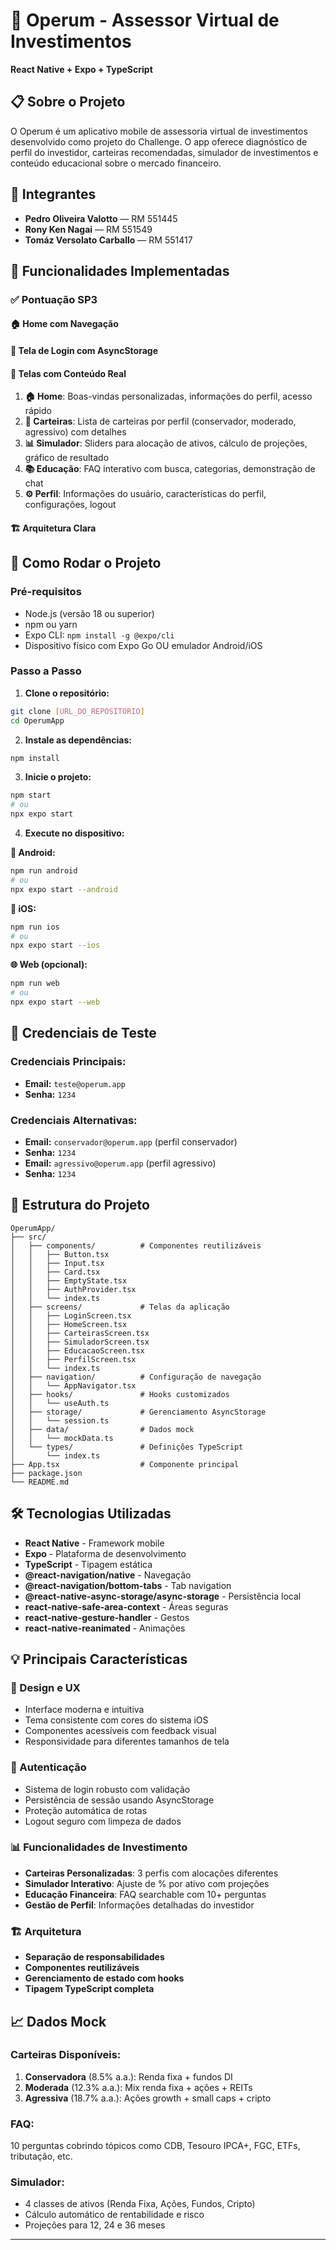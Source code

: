 # 💼 Operum - Assessor Virtual de Investimentos
 
**React Native + Expo + TypeScript**

## 📋 Sobre o Projeto

O Operum é um aplicativo mobile de assessoria virtual de investimentos desenvolvido como projeto do Challenge. O app oferece diagnóstico de perfil do investidor, carteiras recomendadas, simulador de investimentos e conteúdo educacional sobre o mercado financeiro.

## 👥 Integrantes

- **Pedro Oliveira Valotto** — RM 551445
- **Rony Ken Nagai** — RM 551549
- **Tomáz Versolato Carballo** — RM 551417

## 🎯 Funcionalidades Implementadas

### ✅ Pontuação SP3

#### 🏠 Home com Navegação

#### 🔐 Tela de Login com AsyncStorage

#### 📱 Telas com Conteúdo Real
1. **🏠 Home**: Boas-vindas personalizadas, informações do perfil, acesso rápido
2. **💼 Carteiras**: Lista de carteiras por perfil (conservador, moderado, agressivo) com detalhes
3. **📊 Simulador**: Sliders para alocação de ativos, cálculo de projeções, gráfico de resultado
4. **📚 Educação**: FAQ interativo com busca, categorias, demonstração de chat
5. **⚙️ Perfil**: Informações do usuário, características do perfil, configurações, logout

#### 🏗️ Arquitetura Clara

## 🚀 Como Rodar o Projeto

### Pré-requisitos
- Node.js (versão 18 ou superior)
- npm ou yarn
- Expo CLI: `npm install -g @expo/cli`
- Dispositivo físico com Expo Go OU emulador Android/iOS

### Passo a Passo

1. **Clone o repositório:**
```bash
git clone [URL_DO_REPOSITORIO]
cd OperumApp
```

2. **Instale as dependências:**
```bash
npm install
```

3. **Inicie o projeto:**
```bash
npm start
# ou
npx expo start
```

4. **Execute no dispositivo:**

**📱 Android:**
```bash
npm run android
# ou
npx expo start --android
```

**🍎 iOS:**
```bash
npm run ios
# ou
npx expo start --ios
```

**🌐 Web (opcional):**
```bash
npm run web
# ou
npx expo start --web
```

## 🔑 Credenciais de Teste

### Credenciais Principais:
- **Email:** `teste@operum.app`
- **Senha:** `1234`

### Credenciais Alternativas:
- **Email:** `conservador@operum.app` (perfil conservador)
- **Senha:** `1234`
- **Email:** `agressivo@operum.app` (perfil agressivo)
- **Senha:** `1234`

## 📂 Estrutura do Projeto

```
OperumApp/
├── src/
│   ├── components/          # Componentes reutilizáveis
│   │   ├── Button.tsx
│   │   ├── Input.tsx
│   │   ├── Card.tsx
│   │   ├── EmptyState.tsx
│   │   ├── AuthProvider.tsx
│   │   └── index.ts
│   ├── screens/             # Telas da aplicação
│   │   ├── LoginScreen.tsx
│   │   ├── HomeScreen.tsx
│   │   ├── CarteirasScreen.tsx
│   │   ├── SimuladorScreen.tsx
│   │   ├── EducacaoScreen.tsx
│   │   ├── PerfilScreen.tsx
│   │   └── index.ts
│   ├── navigation/          # Configuração de navegação
│   │   └── AppNavigator.tsx
│   ├── hooks/               # Hooks customizados
│   │   └── useAuth.ts
│   ├── storage/             # Gerenciamento AsyncStorage
│   │   └── session.ts
│   ├── data/                # Dados mock
│   │   └── mockData.ts
│   └── types/               # Definições TypeScript
│       └── index.ts
├── App.tsx                  # Componente principal
├── package.json
└── README.md
```

## 🛠️ Tecnologias Utilizadas

- **React Native** - Framework mobile
- **Expo** - Plataforma de desenvolvimento
- **TypeScript** - Tipagem estática
- **@react-navigation/native** - Navegação
- **@react-navigation/bottom-tabs** - Tab navigation
- **@react-native-async-storage/async-storage** - Persistência local
- **react-native-safe-area-context** - Áreas seguras
- **react-native-gesture-handler** - Gestos
- **react-native-reanimated** - Animações

## 💡 Principais Características

### 🎨 Design e UX
- Interface moderna e intuitiva
- Tema consistente com cores do sistema iOS
- Componentes acessíveis com feedback visual
- Responsividade para diferentes tamanhos de tela

### 🔐 Autenticação
- Sistema de login robusto com validação
- Persistência de sessão usando AsyncStorage
- Proteção automática de rotas
- Logout seguro com limpeza de dados

### 📊 Funcionalidades de Investimento
- **Carteiras Personalizadas**: 3 perfis com alocações diferentes
- **Simulador Interativo**: Ajuste de % por ativo com projeções
- **Educação Financeira**: FAQ searchable com 10+ perguntas
- **Gestão de Perfil**: Informações detalhadas do investidor

### 🏗️ Arquitetura
- **Separação de responsabilidades**
- **Componentes reutilizáveis**
- **Gerenciamento de estado com hooks**
- **Tipagem TypeScript completa**

## 📈 Dados Mock

### Carteiras Disponíveis:
1. **Conservadora** (8.5% a.a.): Renda fixa + fundos DI
2. **Moderada** (12.3% a.a.): Mix renda fixa + ações + REITs
3. **Agressiva** (18.7% a.a.): Ações growth + small caps + cripto

### FAQ:
10 perguntas cobrindo tópicos como CDB, Tesouro IPCA+, FGC, ETFs, tributação, etc.

### Simulador:
- 4 classes de ativos (Renda Fixa, Ações, Fundos, Cripto)
- Cálculo automático de rentabilidade e risco
- Projeções para 12, 24 e 36 meses

---
